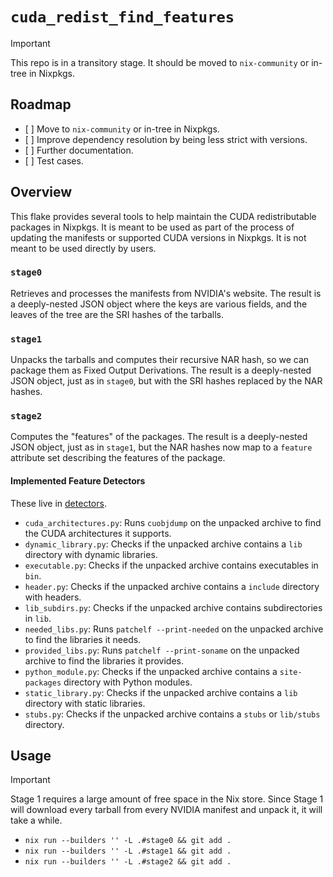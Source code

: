 # `cuda_redist_find_features`

> [!Important]
> This repo is in a transitory stage. It should be moved to `nix-community` or in-tree in Nixpkgs.

## Roadmap

- \[ \] Move to `nix-community` or in-tree in Nixpkgs.
- \[ \] Improve dependency resolution by being less strict with versions.
- \[ \] Further documentation.
- \[ \] Test cases.

## Overview

This flake provides several tools to help maintain the CUDA redistributable packages in Nixpkgs. It is meant to be used as part of the process of updating the manifests or supported CUDA versions in Nixpkgs. It is not meant to be used directly by users.

### `stage0`

Retrieves and processes the manifests from NVIDIA's website. The result is a deeply-nested JSON object where the keys are various fields, and the leaves of the tree are the SRI hashes of the tarballs.

### `stage1`

Unpacks the tarballs and computes their recursive NAR hash, so we can package them as Fixed Output Derivations. The result is a deeply-nested JSON object, just as in `stage0`, but with the SRI hashes replaced by the NAR hashes.

### `stage2`

Computes the "features" of the packages. The result is a deeply-nested JSON object, just as in `stage1`, but the NAR hashes now map to a `feature` attribute set describing the features of the package.

#### Implemented Feature Detectors

These live in [detectors](./packages/cuda-redist-feature-detector/cuda_redist_feature_detector/detectors).

- `cuda_architectures.py`: Runs `cuobjdump` on the unpacked archive to find the CUDA architectures it supports.
- `dynamic_library.py`: Checks if the unpacked archive contains a `lib` directory with dynamic libraries.
- `executable.py`: Checks if the unpacked archive contains executables in `bin`.
- `header.py`: Checks if the unpacked archive contains a `include` directory with headers.
- `lib_subdirs.py`: Checks if the unpacked archive contains subdirectories in `lib`.
- `needed_libs.py`: Runs `patchelf --print-needed` on the unpacked archive to find the libraries it needs.
- `provided_libs.py`: Runs `patchelf --print-soname` on the unpacked archive to find the libraries it provides.
- `python_module.py`: Checks if the unpacked archive contains a `site-packages` directory with Python modules.
- `static_library.py`: Checks if the unpacked archive contains a `lib` directory with static libraries.
- `stubs.py`: Checks if the unpacked archive contains a `stubs` or `lib/stubs` directory.

## Usage

> [!Important]
> Stage 1 requires a large amount of free space in the Nix store. Since Stage 1 will download every tarball from every NVIDIA manifest and unpack it, it will take a while.

- `nix run --builders '' -L .#stage0 && git add .`
- `nix run --builders '' -L .#stage1 && git add .`
- `nix run --builders '' -L .#stage2 && git add .`
